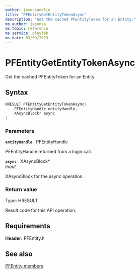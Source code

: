 ```yaml
---
author: jasonsandlin
title: "PFEntityGetEntityTokenAsync"
description: "Get the cached PFEntityToken for an Entity."
ms.author: jasonsa
ms.topic: reference
ms.service: playfab
ms.date: 03/09/2023
---
```


# PFEntityGetEntityTokenAsync  

Get the cached PFEntityToken for an Entity.  

## Syntax  
  
```cpp
HRESULT PFEntityGetEntityTokenAsync(  
    PFEntityHandle entityHandle,  
    XAsyncBlock* async  
)  
```  
  
### Parameters  
  
**`entityHandle`** &nbsp; PFEntityHandle  
  
PFEntityHandle returned from a login call.  
  
**`async`** &nbsp; XAsyncBlock*  
*_Inout_*  
  
XAsyncBlock for the async operation.  
  
  
### Return value
Type: HRESULT
  
Result code for this API operation.
  
  
## Requirements  
  
**Header:** PFEntity.h
  
## See also  
[PFEntity members](../pfentity_members.md)  

  
  
